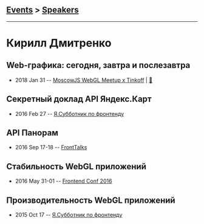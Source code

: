 ## [Events](../README.md) > [Speakers](../speakers.md)
---

# Кирилл Дмитренко

## Web-графика: сегодня, завтра и послезавтра
- 2018 Jan 31 -- [MoscowJS WebGL Meetup x Tinkoff](https://youtu.be/O0vBlgjm6P8)  | [:notebook:](https://cloud.mail.ru/public/B3VV/k3uWUnB5L)  
## Секретный доклад API Яндекс.Карт
- 2016 Feb 27 -- [Я.Субботник по фронтенду](https://events.yandex.ru/lib/talks/3345/)    
## API Панорам
- 2016 Sep 17-18 -- [FrontTalks](https://events.yandex.ru/lib/talks/3923/)    
## Стабильность WebGL приложений
- 2016 May 31-01 -- [Frontend Conf 2016](https://www.youtube.com/watch?v=M1-ng9L6o1I)    
## Производительность WebGL приложений
- 2015 Oct 17 -- [Я.Субботник по фронтенду](https://events.yandex.ru/lib/talks/3211/)    
